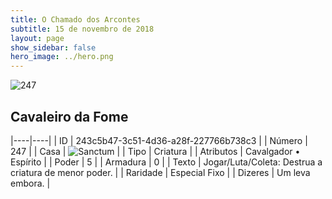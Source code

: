 ```yaml
---
title: O Chamado dos Arcontes
subtitle: 15 de novembro de 2018
layout: page
show_sidebar: false
hero_image: ../hero.png
---
```


![247](https://cdn.keyforgegame.com/media/card_front/pt/341_247_H927W8WQRH5X_pt.png)

## Cavaleiro da Fome

|----|----|
| ID | 243c5b47-3c51-4d36-a28f-227766b738c3 |
| Número | 247 |
| Casa | ![Sanctum](https://archonarcana.com/images/thumb/c/c7/Sanctum.png/22px-Sanctum.png "Santuário") |
| Tipo | Criatura |
| Atributos | Cavalgador • Espírito |
| Poder | 5 |
| Armadura | 0 |
| Texto | Jogar/Luta/Coleta: Destrua a criatura de menor poder. |
| Raridade | Especial Fixo |
| Dizeres | Um leva embora. |

